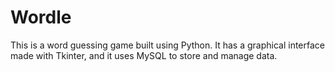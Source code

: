 # Wordle
This is a word guessing game built using Python. It has a graphical interface made with Tkinter, and it uses MySQL to store and manage data.

